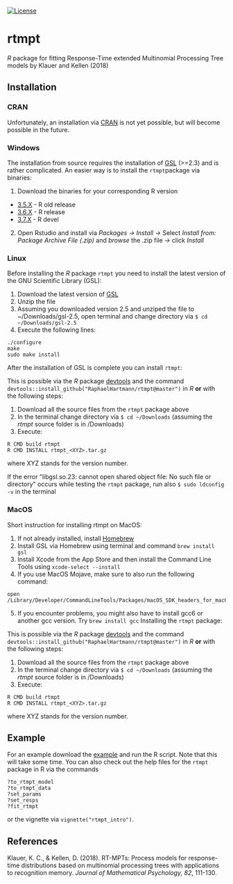 [![License](https://img.shields.io/badge/license-GPL(>=2)-blue.svg)](http://www.gnu.org/licenses/gpl-2.0.html)


# rtmpt
*R* package for fitting Response-Time extended Multinomial Processing Tree models by Klauer and Kellen (2018)

## Installation

### CRAN
Unfortunately, an installation via [CRAN](https://cran.r-project.org/) is not yet possible, but will become possible in the future.

### Windows
The installation from source requires the installation of [GSL](https://www.gnu.org/software/gsl/) (>=2.3) and is rather complicated.
An easier way is to install the `rtmpt`package via binaries:
1. Download the binaries for your corresponding R version
* [3.5.X](https://github.com/RaphaelHartmann/rtmpt-files/blob/master/binaries/3.5/rtmpt_0.1-14.zip) - R old release
* [3.6.X](https://github.com/RaphaelHartmann/rtmpt-files/blob/master/binaries/3.6/rtmpt_0.1-14.zip) - R release
* [3.7.X](https://github.com/RaphaelHartmann/rtmpt-files/blob/master/binaries/3.7/rtmpt_0.1-14.zip) - R devel
2. Open Rstudio and install via *Packages -> Install ->* Select *Install from: Package Archive File (.zip)* and *browse* the .zip file *->* click *Install*

### Linux
Before installing the *R* package `rtmpt` you need to install the latest version of the GNU Scientific Library (GSL):
1. Download the latest version of [GSL](https://www.gnu.org/software/gsl/)
2. Unzip the file
3. Assuming you downloaded version 2.5 and unziped the file to ~/Downloads/gsl-2.5, open terminal and change directory via ```$ cd ~/Downloads/gsl-2.5```
4. Execute the following lines:
```
./configure
make
sudo make install
```
After the installation of GSL is complete you can install `rtmpt`:

This is possible via the *R* package [devtools](https://cran.r-project.org/web/packages/devtools/index.html) and the command `devtools::install_github("RaphaelHartmann/rtmpt@master")` in *R* **or** with the following steps:
1. Download all the source files from the `rtmpt` package above
2. In the terminal change directory via `$ cd ~/Downloads` (assuming the *rtmpt* source folder is in /Downloads)
3. Execute:
```
R CMD build rtmpt
R CMD INSTALL rtmpt_<XYZ>.tar.gz
```
where XYZ stands for the version number.

If the error "libgsl.so.23: cannot open shared object file: No such file or directory" occurs while testing the `rtmpt` package, run also `$ sudo ldconfig -v` in the terminal

### MacOS
Short instruction for installing rtmpt on MacOS:
1. If not already installed, install [Homebrew](https://brew.sh/)
2. Install GSL via Homebrew using terminal and command `brew install gsl`
3. Install Xcode from the App Store and then install the Command Line Tools using `xcode-select --install`
4. If you use MacOS Mojave, make sure to also run the following command:
```
open /Library/Developer/CommandLineTools/Packages/macOS_SDK_headers_for_macOS_10.14.pkg
```
5. If you encounter problems, you might also have to install gcc6 or another gcc version. Try `brew install gcc`
Installing the `rtmpt` package:

This is possible via the *R* package [devtools](https://cran.r-project.org/web/packages/devtools/index.html) and the command `devtools::install_github("RaphaelHartmann/rtmpt@master")` in *R* **or** with the following steps:
1. Download all the source files from the `rtmpt` package above
2. In the terminal change directory via `$ cd ~/Downloads` (assuming the *rtmpt* source folder is in /Downloads)
3. Execute:
```
R CMD build rtmpt
R CMD INSTALL rtmpt_<XYZ>.tar.gz
```
where XYZ stands for the version number.

## Example
For an example download the [example](https://github.com/RaphaelHartmann/rtmpt-files/blob/master/an_example.zip) and run the R script. Note that this will take some time. You can also check out the help files for the `rtmpt` package in R via the commands
```
?to_rtmpt_model
?to_rtmpt_data
?set_params
?set_resps
?fit_rtmpt
```
or the vignette via `vignette("rtmpt_intro")`.

## References
Klauer, K. C., & Kellen, D. (2018). RT-MPTs: Process models for response-time distributions based on multinomial processing trees with applications to recognition memory. *Journal of Mathematical Psychology, 82*, 111-130.
